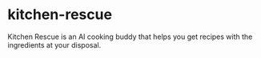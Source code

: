 # kitchen-rescue
Kitchen Rescue is an AI cooking buddy that helps you get recipes with the ingredients at your disposal.

